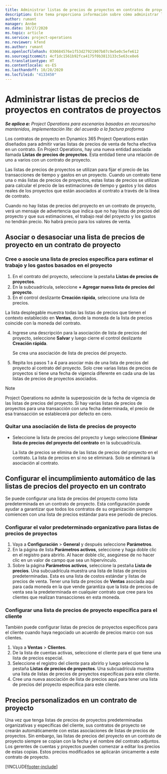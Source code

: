 ```yaml
---
title: Administrar listas de precios de proyectos en contratos de proyectos
description: Este tema proporciona información sobre cómo administrar listas de precios de proyectos en contratos de proyectos.
author: rumant
manager: Annbe
ms.date: 10/27/2020
ms.topic: article
ms.service: project-operations
ms.reviewer: kfend
ms.author: rumant
ms.openlocfilehash: 030684576e1f53d27921907b07c9e5e0c5efe612
ms.sourcegitcommit: 4cf1dc1561b92fca4175f0b3813133c5e63ce8e6
ms.translationtype: HT
ms.contentlocale: es-ES
ms.lasthandoff: 10/28/2020
ms.locfileid: "4133450"
---
```

# <a name="manage-project-price-lists-on-project-contracts"></a>Administrar listas de precios de proyectos en contratos de proyectos

_**Se aplica a:** Project Operations para escenarios basados en recursos/no mantenidos, implementación lite: del acuerdo a la factura proforma_

Los contratos de proyecto en Dynamics 365 Project Operations están diseñados para admitir varias listas de precios de venta de fecha efectiva en un contrato. En Project Operations, hay una nueva entidad asociada llamada **Listas de precios de proyectos**. Esta entidad tiene una relación de uno a varios con un contrato de proyecto.

Las listas de precios de proyectos se utilizan para fijar el precio de las transacciones de tiempo y gastos en un proyecto. Cuando un contrato tiene una o más listas de precios de proyectos, estas listas de precios se utilizan para calcular el precio de las estimaciones de tiempo y gastos y los datos reales de los proyectos que están asociados al contrato a través de la línea de contrato.

Cuando no hay listas de precios del proyecto en un contrato de proyecto, verá un mensaje de advertencia que indica que no hay listas de precios del proyecto y que sus estimaciones, el trabajo real del proyecto y los gastos no tendrán precio. No habrá precio para los valores de venta.

## <a name="associate-or-unassociate-a-project-price-list-on-a-project-contract"></a>Asociar o desasociar una lista de precios de proyecto en un contrato de proyecto

### <a name="create-or-associate-a-specific-price-list-for-estimating-project-based-work-and-expenses"></a>Cree o asocie una lista de precios específica para estimar el trabajo y los gastos basados en el proyecto

1. En el contrato del proyecto, seleccione la pestaña **Listas de precios de proyectos**.
2. En la subcuadrícula, seleccione **+ Agregar nueva lista de precios del proyecto**.
3. En el control deslizante **Creación rápida**, seleccione una lista de precios. 

  La lista desplegable muestra todas las listas de precios que tienen el contexto establecido en **Ventas**, donde la moneda de la lista de precios coincide con la moneda del contrato.
  
4. Ingrese una descripción para la asociación de lista de precios del proyecto, seleccione **Salvar** y luego cierre el control deslizante **Creación rápida**.

   Se crea una asociación de lista de precios del proyecto.
   
5. Repita los pasos 1 a 4 para asociar más de una lista de precios del proyecto al contrato del proyecto. Solo cree varias listas de precios de proyectos si tiene una fecha de vigencia diferente en cada una de las listas de precios de proyectos asociados.

> [!NOTE]
> Project Operations no admite la superposición de la fecha de vigencia de las listas de precios del proyecto. Si hay varias listas de precios de proyectos para una transacción con una fecha determinada, el precio de esa transacción se establecerá por defecto en cero.

### <a name="remove-a-project-price-list-association"></a>Quitar una asociación de lista de precios de proyecto

- Seleccione la lista de precios del proyecto y luego seleccione **Eliminar lista de precios del proyecto del contrato** en la subcuadrícula. 

  La lista de precios se elimina de las listas de precios del proyecto en el contrato. La lista de precios en sí no se eliminará. Solo se eliminará la asociación al contrato.

## <a name="set-up-automatic-defaulting-of-project-price-lists-on-a-contract"></a>Configurar el incumplimiento automático de las listas de precios del proyecto en un contrato

Se puede configurar una lista de precios del proyecto como lista predeterminada en un contrato de proyecto. Esta configuración puede ayudar a garantizar que todos los contratos de su organización siempre comiencen con una lista de precios estándar para ese período de precios.

### <a name="set-up-the-organizational-default-for-project-price-lists"></a>Configurar el valor predeterminado organizativo para listas de precios de proyectos

1. Vaya a **Configuración** > **General** y después seleccione **Parámetros**.
2. En la página de lista **Parámetros activos**, seleccione y haga doble clic en el registro para abrirlo. Al hacer doble clic, asegúrese de no hacer clic en un valor de campo que sea un hipervínculo. 
3. Sobre la página **Parámetros activos**, seleccione la pestaña **Lista de precios**. Una subcuadrícula muestra una lista de listas de precios predeterminadas. Esta es una lista de costos estándar y listas de precios de venta. Tener una lista de precios de **Ventas** asociada aquí para cada moneda en la que vende garantiza que la lista de precios de venta sea la predeterminada en cualquier contrato que cree para los clientes que realizan transacciones en esta moneda.

### <a name="set-up-a-customer-specific-project-price-list"></a>Configurar una lista de precios de proyecto específica para el cliente

También puede configurar listas de precios de proyectos específicos para el cliente cuando haya negociado un acuerdo de precios marco con sus clientes.

1. Vaya a **Ventas** > **Clientes**.
2. De la lista de cuentas activas, seleccione el cliente para el que tiene una lista de precios especial.
3. Seleccione el registro del cliente para abrirlo y luego seleccione la pestaña **Listas de precios de proyectos**. Una subcuadrícula muestra una lista de listas de precios de proyectos específicas para este cliente. 
4. Cree una nueva asociación de lista de precios aquí para tener una lista de precios del proyecto específica para este cliente.

## <a name="custom-pricing-on-a-project-contract"></a>Precios personalizados en un contrato de proyecto

Una vez que tenga listas de precios de proyectos predeterminadas organizativas y específicas del cliente, sus contratos de proyecto se crearán automáticamente con estas asociaciones de listas de precios de proyectos. Sin embargo, las listas de precios del proyecto en un contrato de proyecto siempre se copian con la fecha y el nombre del contrato adjuntos. Los gerentes de cuentas y proyectos pueden comenzar a editar los precios de estas copias. Estos precios modificados se aplicarán únicamente a este contrato de proyecto.


[!INCLUDE[footer-include](../includes/footer-banner.md)]